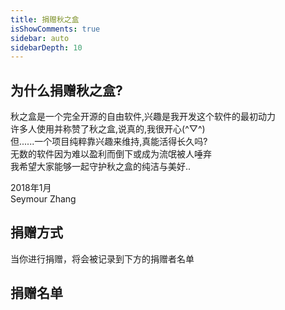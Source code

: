 ```yaml
---
title: 捐赠秋之盒
isShowComments: true
sidebar: auto
sidebarDepth: 10
---
```

## 为什么捐赠秋之盒?
秋之盒是一个完全开源的自由软件,兴趣是我开发这个软件的最初动力   
许多人使用并称赞了秋之盒,说真的,我很开心(^▽^)   
但......一个项目纯粹靠兴趣来维持,真能活得长久吗?   
无数的软件因为难以盈利而倒下或成为流氓被人唾弃   
我希望大家能够一起守护秋之盒的纯洁与美好..   

2018年1月   
Seymour Zhang
## 捐赠方式
当你进行捐赠，将会被记录到下方的捐赠者名单
<Donating-Ways/>

## 捐赠名单
<Donating-Donors/>
